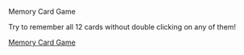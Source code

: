 Memory Card Game

Try to remember all 12 cards without double clicking on any of them!

<a href="https://adambelko.github.io/memory-card-game/">Memory Card Game</a>
